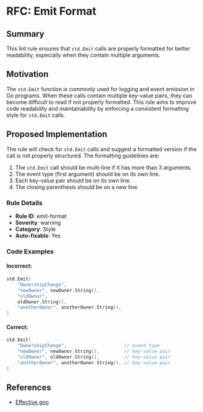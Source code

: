 # RFC: Emit Format

## Summary

This lint rule ensures that `std.Emit` calls are properly formatted for better readability, especially when they contain multiple arguments.

## Motivation

The `std.Emit` function is commonly used for logging and event emission in Go programs. When these calls contain multiple key-value pairs, they can become difficult to read if not properly formatted. This rule aims to improve code readability and maintainability by enforcing a consistent formatting style for `std.Emit` calls.

## Proposed Implementation

The rule will check for `std.Emit` calls and suggest a formatted version if the call is not properly structured. The formatting guidelines are:

1. The `std.Emit` call should be multi-line if it has more than 3 arguments.
2. The event type (first argument) should be on its own line.
3. Each key-value pair should be on its own line.
4. The closing parenthesis should be on a new line.

### Rule Details

- **Rule ID**: emit-format
- **Severity**: warning
- **Category**: Style
- **Auto-fixable**: Yes

### Code Examples

#### Incorrect:

```go
std.Emit(
    "OwnershipChange",
    "newOwner", newOwner.String(),
    "oldOwner", 
    oldOwner.String(),
    "anotherOwner", anotherOwner.String(),
)
```

#### Correct:

```go
std.Emit(
    "OwnershipChange",                     // event type
    "newOwner", newOwner.String(),         // key-value pair
    "oldOwner", oldOwner.String(),         // key-value pair
    "anotherOwner", anotherOwner.String(), // key-value pair
)
```

## References

- [Effective gno](https://docs.gno.land/concepts/effective-gno#emit-gno-events-to-make-life-off-chain-easier)